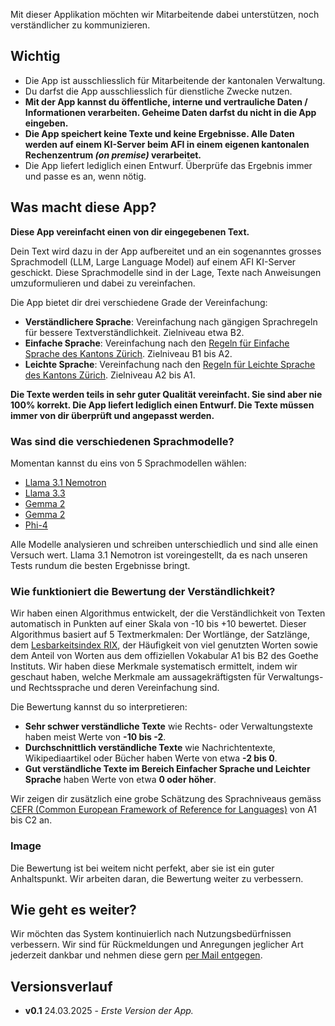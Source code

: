 Mit dieser Applikation möchten wir Mitarbeitende dabei unterstützen, noch verständlicher zu kommunizieren.

## Wichtig

- Die App ist ausschliesslich für Mitarbeitende der kantonalen Verwaltung.
- Du darfst die App ausschliesslich für dienstliche Zwecke nutzen.
- **Mit der App kannst du öffentliche, interne und vertrauliche Daten / Informationen verarbeiten. Geheime Daten darfst du nicht in die App eingeben.**
- **Die App speichert keine Texte und keine Ergebnisse. Alle Daten werden auf einem KI-Server beim AFI in einem eigenen kantonalen Rechenzentrum *(on premise)* verarbeitet.**
- Die App liefert lediglich einen Entwurf. Überprüfe das Ergebnis immer und passe es an, wenn nötig.

## Was macht diese App?

**Diese App vereinfacht einen von dir eingegebenen Text.**

Dein Text wird dazu in der App aufbereitet und an ein sogenanntes grosses Sprachmodell (LLM, Large Language Model) auf einem AFI KI-Server geschickt. Diese Sprachmodelle sind in der Lage, Texte nach Anweisungen umzuformulieren und dabei zu vereinfachen.

Die App bietet dir drei verschiedene Grade der Vereinfachung:

- **Verständlichere Sprache**: Vereinfachung nach gängigen Sprachregeln für bessere Textverständlichkeit. Zielniveau etwa B2.
- **Einfache Sprache**: Vereinfachung nach den [Regeln für Einfache Sprache des Kantons Zürich](https://www.zh.ch/de/webangebote-entwickeln-und-gestalten/inhalt/inhalte-gestalten/informationen-bereitstellen/umgang-mit-sprache.html). Zielniveau B1 bis A2.
- **Leichte Sprache**: Vereinfachung nach den [Regeln für Leichte Sprache des Kantons Zürich](https://www.zh.ch/de/webangebote-entwickeln-und-gestalten/inhalt/barrierefreiheit/regeln-fuer-leichte-sprache.html). Zielniveau A2 bis A1.

**Die Texte werden teils in sehr guter Qualität vereinfacht. Sie sind aber nie 100% korrekt. Die App liefert lediglich einen Entwurf. Die Texte müssen immer von dir überprüft und angepasst werden.**

### Was sind die verschiedenen Sprachmodelle?

Momentan kannst du eins von 5 Sprachmodellen wählen:

- [Llama 3.1 Nemotron](https://huggingface.co/nvidia/Llama-3.1-Nemotron-70B-Instruct)
- [Llama 3.3](https://huggingface.co/meta-llama/Llama-3.3-70B-Instruct)
- [Gemma 2](https://huggingface.co/google/gemma-3-27b-it)
- [Gemma 2](https://huggingface.co/google/gemma-2-27b)
- [Phi-4](https://huggingface.co/microsoft/phi-4)

Alle Modelle analysieren und schreiben unterschiedlich und sind alle einen Versuch wert. Llama 3.1 Nemotron ist voreingestellt, da es nach unseren Tests rundum die besten Ergebnisse bringt. 

### Wie funktioniert die Bewertung der Verständlichkeit?

Wir haben einen Algorithmus entwickelt, der die Verständlichkeit von Texten automatisch in Punkten auf einer Skala von -10 bis +10 bewertet. Dieser Algorithmus basiert auf 5 Textmerkmalen: Der Wortlänge, der Satzlänge, dem [Lesbarkeitsindex RIX](https://www.jstor.org/stable/40031755), der Häufigkeit von viel genutzten Worten sowie dem Anteil von Worten aus dem offiziellen Vokabular A1 bis B2 des Goethe Instituts. Wir haben diese Merkmale systematisch ermittelt, indem wir geschaut haben, welche Merkmale am aussagekräftigsten für Verwaltungs- und Rechtssprache und deren Vereinfachung sind.

Die Bewertung kannst du so interpretieren:

- **Sehr schwer verständliche Texte** wie Rechts- oder Verwaltungstexte haben meist Werte von **-10 bis -2**.
- **Durchschnittlich verständliche Texte** wie Nachrichtentexte, Wikipediaartikel oder Bücher haben Werte von etwa **-2 bis 0**.
- **Gut verständliche Texte im Bereich Einfacher Sprache und Leichter Sprache** haben Werte von etwa **0 oder höher**.

Wir zeigen dir zusätzlich eine grobe Schätzung des Sprachniveaus gemäss [CEFR (Common European Framework of Reference for Languages)](https://www.coe.int/en/web/common-european-framework-reference-languages/level-descriptions) von A1 bis C2 an.  

### Image ###

Die Bewertung ist bei weitem nicht perfekt, aber sie ist ein guter Anhaltspunkt. Wir arbeiten daran, die Bewertung weiter zu verbessern.

## Wie geht es weiter?

Wir möchten das System kontinuierlich nach Nutzungsbedürfnissen verbessern. Wir sind für Rückmeldungen und Anregungen jeglicher Art jederzeit dankbar und nehmen diese gern [per Mail entgegen](mailto:patrick.arnecke@statistik.ji.zh.ch).

## Versionsverlauf

- **v0.1** 24.03.2025 - *Erste Version der App.*
